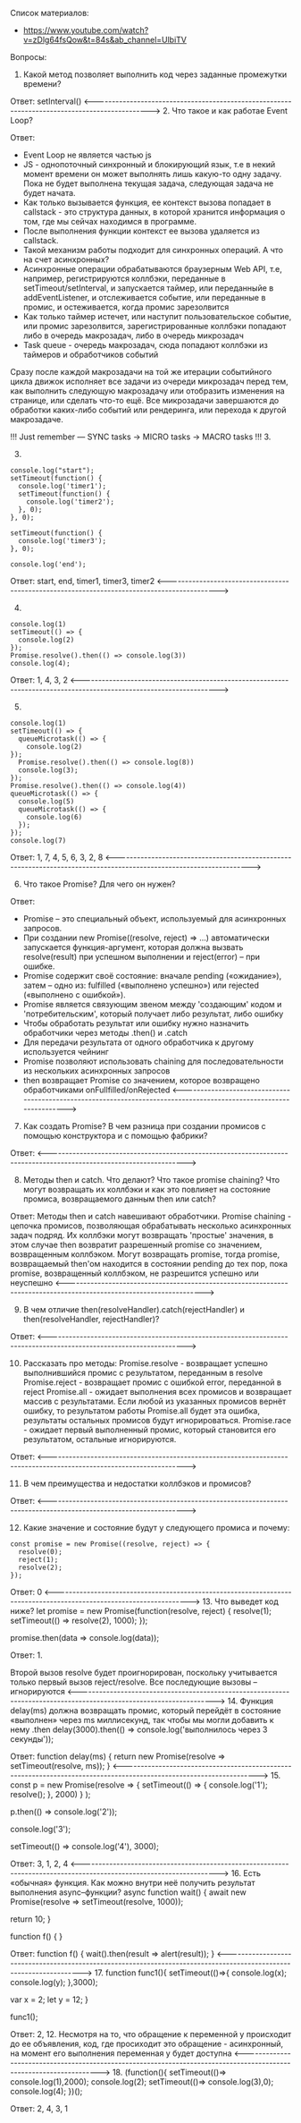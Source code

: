 Список материалов:

- https://www.youtube.com/watch?v=zDlg64fsQow&t=84s&ab_channel=UlbiTV


Вопросы:

1. Какой метод позволяет выполнить код через заданные промежутки времени?

Ответ: setInterval()
<----------------------------------------------------------------------------------------------> 
2. Что такое  и как работае Event Loop?

Ответ:
- Event Loop не является частью js
- JS - однопоточный синхронный и блокирующий язык, т.е в некий момент времени он может выполнять лишь какую-то одну задачу. Пока не будет выполнена текущая задача, следующая задача не будет начата.
- Как только вызывается функция, ее контекст вызова попадает в callstack - это структура данных, в которой хранится информация о том, где мы сейчах находимся в программе.
- После выполнения функции контекст ее вызова удаляется из callstack.
- Такой механизм работы подходит для синхронных операций. А что на счет асинхронных?
- Асинхронные операции обрабатываются браузерным Web API, т.е, например, регистрируются коллбэки, переданные в setTimeout/setInterval, и запускается таймер, или переданныйе в addEventListener, и отслеживается событие, или переданные в промис, и остеживается, когда промис зарезолвится
- Как только таймер истечет, или наступит пользовательское событие, или промис зарезолвится, зарегистрированные коллбэки попадают либо в очередь макрозадач, либо в очередь микрозадач
- Task queue - очередь макрозадач, сюда попадают коллбэки из таймеров и обработчиков событий

Сразу после каждой макрозадачи на той же итерации событийного цикла движок исполняет все задачи из очереди микрозадач перед тем, как выполнить следующую макрозадачу или отобразить изменения на странице, или сделать что-то ещё.
Все микрозадачи завершаются до обработки каких-либо событий или рендеринга, или перехода к другой макрозадаче.

!!! Just remember — SYNC tasks → MICRO tasks → MACRO tasks !!! 3.

3. 
```
console.log("start");
setTimeout(function() {
  console.log('timer1');
  setTimeout(function() {
    console.log('timer2');
  }, 0);
}, 0);

setTimeout(function() {
  console.log('timer3');
}, 0);

console.log('end');

```

Ответ: start, end, timer1, timer3, timer2
<-------------------------------------------------------------------------------------------->

4. 
```
console.log(1)
setTimeout(() => {
  console.log(2)
});
Promise.resolve().then(() => console.log(3))
console.log(4);
```

Ответ: 1, 4, 3, 2
<--------------------------------------------------------------------------------------------------------------------> 

5.
```
console.log(1)
setTimeout(() => {
  queueMicrotask(() => {
    console.log(2)
});
  Promise.resolve().then(() => console.log(8))  
  console.log(3);
});
Promise.resolve().then(() => console.log(4))
queueMicrotask(() => {
  console.log(5)
  queueMicrotask(() => {
    console.log(6)
  });
});
console.log(7)
```

Ответ: 1, 7, 4, 5, 6, 3, 2, 8
<--------------------------------------------------------------------------------------------------------------------> 

6. Что такое Promise? Для чего он нужен?

Ответ:

- Promise – это специальный объект, используемый для асинхронных запросов.
- При создании new Promise((resolve, reject) => ...) автоматически запускается функция-аргумент, которая должна вызвать resolve(result) при успешном выполнении и reject(error) – при ошибке.
- Promise содержит своё состояние: вначале pending («ожидание»), затем – одно из: fulfilled («выполнено успешно») или rejected («выполнено с ошибкой»).
- Promise является связующим звеном между 'создающим' кодом и 'потребительским', который получает либо результат, либо ошибку
- Чтобы обработать результат или ошибку нужно назначить обработчики через методы .then() и .catch
- Для передачи результата от одного обработчика к другому используется чейнинг
- Promise позволяют использовать chaining для последовательности из нескольких асинхронных запросов
- then возвращает Promise со значением, которое возвращено обработчиками onFullfilled/onRejected
  <-------------------------------------------------------------------------------------------------------------------->

7. Как создать Promise? В чем разница при создании промисов с помощью конструктора и с помощью фабрики?

Ответ:
<--------------------------------------------------------------------------------------------------------------------> 

8. Методы then и catch. Что делают? Что такое promise chaining? Что могут возвращать их коллбэки и как это повлияет на состояние промиса, возвращаемого данным then или catch?

Ответ: Методы then и catch навешивают обработчики. Promise chaining - цепочка промисов, позволяющая обрабатывать несколько асинхронных задач подряд. Их коллбэки могут возвращать 'простые' значения, в этом случае then возвратит разрешенный promise со значением, возвращенным коллбэком. Могут возвращать promise, тогда promise, возвращаемый then'oм находится в состоянии pending до тех пор, пока promise, возвращенный коллбэком, не разрешится успешно или неуспешно
<--------------------------------------------------------------------------------------------------------------------> 

9. В чем отличие then(resolveHandler).catch(rejectHandler) и then(resolveHandler, rejectHandler)?

Ответ:
<-------------------------------------------------------------------------------------------------------------------->

10. Рассказать про методы:
Promise.resolve - возвращает успешно выполнившийся промис с результатом, переданным в resolve
Promise.reject - возвращает промис с ошибкой error, переданной в reject
Promise.all - ожидает выполнения всех промисов и возвращает массив с результатами. Если любой из указанных промисов вернёт ошибку, то результатом работы Promise.all будет эта ошибка, результаты остальных промисов будут игнорироваться.
Promise.race - ожидает первый выполненный промис, который становится его результатом, остальные игнорируются.

Ответ:
<--------------------------------------------------------------------------------------------------------------------> 

11. В чем преимущества и недостатки коллбэков и промисов?

Ответ:
<--------------------------------------------------------------------------------------------------------------------> 

12. Какие значение и состояние будут у следующего промиса и почему:

```
const promise = new Promise((resolve, reject) => {
  resolve(0);
  reject(1);
  resolve(2);
});

```

Ответ: 0
<--------------------------------------------------------------------------------------------------------------------> 13. Что выведет код ниже?
let promise = new Promise(function(resolve, reject) {
resolve(1);
setTimeout(() => resolve(2), 1000);
});

promise.then(data => console.log(data));

Ответ: 1.

Второй вызов resolve будет проигнорирован, поскольку учитывается только первый вызов reject/resolve. Все последующие вызовы – игнорируются
<--------------------------------------------------------------------------------------------------------------------> 14. Функция delay(ms) должна возвращать промис, который перейдёт в состояние «выполнен» через ms миллисекунд, так чтобы мы могли добавить к нему .then
delay(3000).then(() => console.log('выполнилось через 3 секунды'));

Ответ: function delay(ms) {
return new Promise(resolve => setTimeout(resolve, ms));
}
<--------------------------------------------------------------------------------------------------------------------> 15. const p = new Promise(resolve => {
setTimeout(() => {
console.log('1');
resolve();
}, 2000)
}
);

p.then(() => console.log('2'));

console.log('3');

setTimeout(() => console.log('4'), 3000);

Ответ: 3, 1, 2, 4
<--------------------------------------------------------------------------------------------------------------------> 16. Есть «обычная» функция. Как можно внутри неё получить результат выполнения async–функции?
async function wait() {
await new Promise(resolve => setTimeout(resolve, 1000));

return 10;
}

function f() {
}

Ответ: function f() {
wait().then(result => alert(result));
}
<--------------------------------------------------------------------------------------------------------------------> 17. function func1(){
setTimeout(()=>{
console.log(x);
console.log(y);
},3000);

var x = 2;
let y = 12;
}

func1();

Ответ: 2, 12. Несмотря на то, что обращение к переменной y происходит до ее объявления, код, где просиходит это обращение - асинхронный, на момент его выполнения переменная y будет доступна
<--------------------------------------------------------------------------------------------------------------------> 18. (function(){
setTimeout(()=> console.log(1),2000);
console.log(2);
setTimeout(()=> console.log(3),0);
console.log(4);
})();

Ответ: 2, 4, 3, 1
